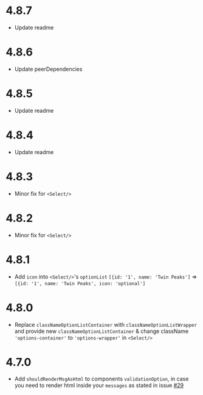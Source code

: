# 4.8.7

- Update readme

# 4.8.6

- Update peerDependencies

# 4.8.5

- Update readme

# 4.8.4

- Update readme

# 4.8.3

- Minor fix for ```<Select/>```

# 4.8.2

- Minor fix for ```<Select/>```

# 4.8.1

- Add ```icon``` into ```<Select/>```'s ```optionList``` ```[{id: '1', name: 'Twin Peaks']``` => ```[{id: '1', name: 'Twin Peaks', icon: 'optional']```

# 4.8.0

- Replace ```classNameOptionListContainer``` with ```classNameOptionListWrapper``` and provide new ```classNameOptionListContainer``` & change className ```'options-container'``` to ```'options-wrapper'``` in ```<Select/>```

# 4.7.0

- Add ```shouldRenderMsgAsHtml``` to components ```validationOption```, in case you need to render html inside your ```messages``` as stated in issue [#29](https://github.com/edwardfxiao/react-inputs-validation/issues/29)
